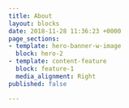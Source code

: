 ```yaml
---
title: About
layout: blocks
date: 2018-11-28 11:36:23 +0000
page_sections:
- template: hero-banner-w-image
  block: hero-2
- template: content-feature
  block: feature-1
  media_alignment: Right
published: false

---
```

